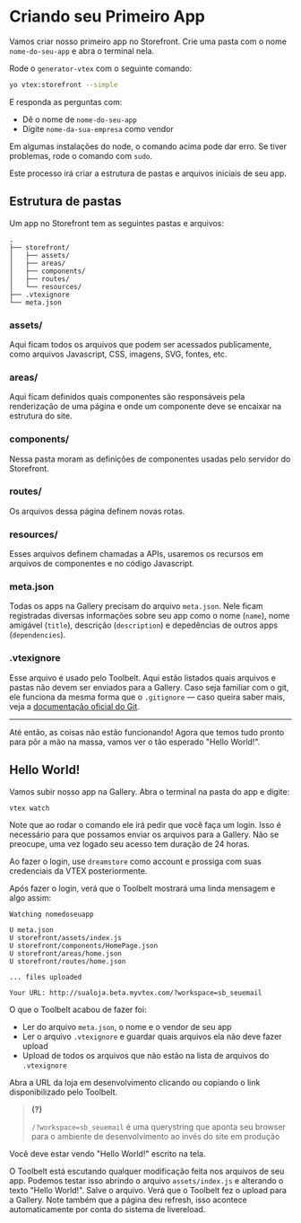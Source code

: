 # Criando seu Primeiro App

Vamos criar nosso primeiro app no Storefront. Crie uma pasta com o nome `nome-do-seu-app` e abra o terminal nela.

Rode o `generator-vtex` com o seguinte comando:
```sh
yo vtex:storefront --simple
```

E responda as perguntas com:

- Dê o nome de `nome-do-seu-app`
- Digite `nome-da-sua-empresa` como vendor

Em algumas instalações do node, o comando acima pode dar erro. Se tiver problemas, rode o comando com `sudo`.

Este processo irá criar a estrutura de pastas e arquivos iniciais de seu app.

## Estrutura de pastas

Um app no Storefront tem as seguintes pastas e arquivos:

```
.
├── storefront/
│   ├── assets/
│   ├── areas/
│   ├── components/
│   ├── routes/
│   └── resources/
├── .vtexignore
└── meta.json
```

### assets/

Aqui ficam todos os arquivos que podem ser acessados publicamente, como arquivos Javascript, CSS, imagens, SVG, fontes, etc.

### areas/

Aqui ficam definidos quais componentes são responsáveis pela renderização de uma página e onde um componente deve se encaixar na estrutura do site.

### components/

Nessa pasta moram as definições de componentes usadas pelo servidor do Storefront.

### routes/

Os arquivos dessa página definem novas rotas.

### resources/

Esses arquivos definem chamadas a APIs, usaremos os recursos em arquivos de componentes e no código Javascript.

### meta.json

Todas os apps na Gallery precisam do arquivo `meta.json`. Nele ficam registradas diversas informações sobre seu app como o nome (`name`), nome amigável (`title`), descrição (`description`) e depedências de outros apps (`dependencies`).

### .vtexignore

Esse arquivo é usado pelo Toolbelt. Aqui estão listados quais arquivos e pastas não devem ser enviados para a Gallery. Caso seja familiar com o git, ele funciona da mesma forma que o `.gitignore` — caso queira saber mais, veja a [documentação oficial do Git](https://git-scm.com/docs/gitignore#_pattern_format).

---

Até então, as coisas não estão funcionando! Agora que temos tudo pronto para pôr a mão na massa, vamos ver o tão esperado "Hello World!".

## Hello World!

Vamos subir nosso app na Gallery. Abra o terminal na pasta do app e digite:

```sh
vtex watch
```

Note que ao rodar o comando ele irá pedir que você faça um login. Isso é necessário para que possamos enviar os arquivos para a Gallery. Não se preocupe, uma vez logado seu acesso tem duração de 24 horas.

Ao fazer o login, use `dreamstore` como account e prossiga com suas credenciais da VTEX posteriormente.

Após fazer o login, verá que o Toolbelt mostrará uma linda mensagem e algo assim:

```
Watching nomedoseuapp

U meta.json
U storefront/assets/index.js
U storefront/components/HomePage.json
U storefront/areas/home.json
U storefront/routes/home.json

... files uploaded

Your URL: http://sualoja.beta.myvtex.com/?workspace=sb_seuemail
```

O que o Toolbelt acabou de fazer foi:

- Ler do arquivo `meta.json`, o nome e o vendor de seu app
- Ler o arquivo `.vtexignore` e guardar quais arquivos ela não deve fazer upload
- Upload de todos os arquivos que não estão na lista de arquivos do `.vtexignore`

Abra a URL da loja em desenvolvimento clicando ou copiando o link disponibilizado pelo Toolbelt.

>**(?)**
>
>`/?workspace=sb_seuemail` é uma querystring que aponta seu browser para o ambiente de desenvolvimento ao invés do site em produção

Você deve estar vendo "Hello World!" escrito na tela.

O Toolbelt está escutando qualquer modificação feita nos arquivos de seu app. Podemos testar isso abrindo o arquivo `assets/index.js` e alterando o texto "Hello World!". Salve o arquivo. Verá que o Toolbelt fez o upload para a Gallery. Note também que a página deu refresh, isso acontece automaticamente por conta do sistema de livereload.
